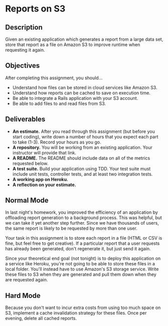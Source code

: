 # Reports on S3

## Description

Given an existing application which generates a report from a large data set, store that report as a file on Amazon S3 to improve runtime when requesting it again.

## Objectives

After completing this assignment, you should...

* Understand how files can be stored in cloud services like Amazon S3.
* Understand how reports can be cached to save on execution time.
* Be able to integrate a Rails application with your S3 account.
* Be able to add files to and read files from S3.

## Deliverables

* **An estimate.**  After you read through this assignment (but before you start coding), write down a number of hours that you expect each part to take (1-3).  Record your hours as you go.
* **A repository.** You will be working from an existing application.  Your instructor will provide that link.
* **A README.** The README should include data on all of the metrics requested below.
* **A test suite.** Build your application using TDD.  Your test suite must include unit tests, controller tests, and at least two integration tests.
* **A working app on Heroku.**
* **A reflection on your estimate.**

## Normal Mode

In last night's homework, you improved the efficiency of an application by offloading report generation to a background process.  This was helpful, but we can take it yet another step further.  Since we have thousands of users, the same report is likely to be requested by more than one user.

Your task in this assignment is to store each report in a file (HTML or CSV is fine, but feel free to get creative).  If a particular report that a user requests has already been generated, don't regenerate it, but just send it again.

Since your theoretical end goal (not tonight) is to deploy this application on a service like Heroku, you're not going to be able to store these files in a local folder.  You'll instead have to use Amazon's S3 storage service.  Write these files to S3 when they are generated and pull them down when they are requested again.

## Hard Mode

Because you don't want to incur extra costs from using too much space on S3, implement a cache invalidation strategy for these files.  Once per evening, delete all cached reports.
